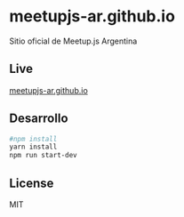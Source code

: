 # meetupjs-ar.github.io

Sitio oficial de Meetup.js Argentina

## Live

[meetupjs-ar.github.io](https://meetupjs-ar.github.io/)

## Desarrollo

```bash
#npm install
yarn install
npm run start-dev
```

## License

MIT